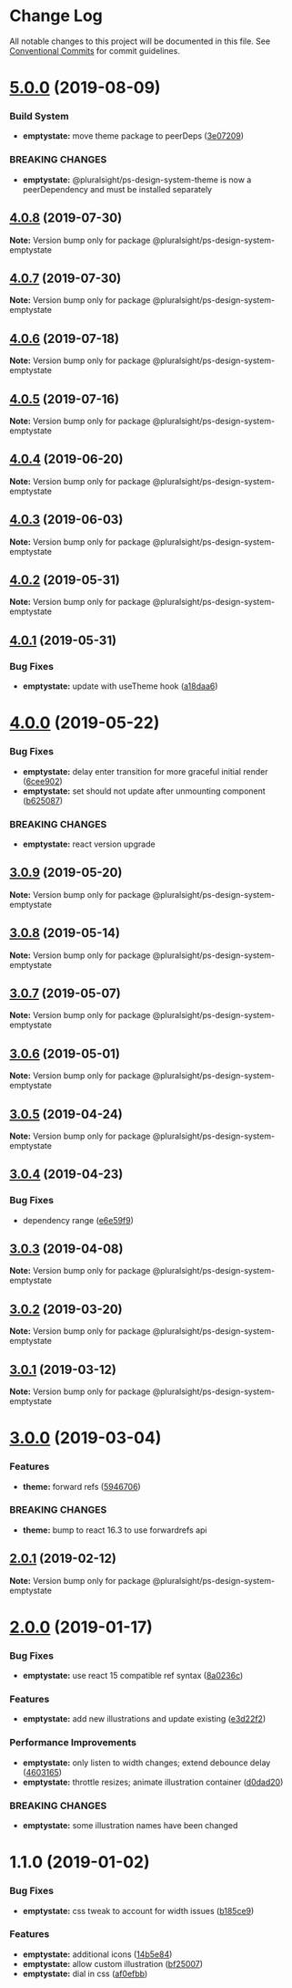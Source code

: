 # Change Log

All notable changes to this project will be documented in this file.
See [Conventional Commits](https://conventionalcommits.org) for commit guidelines.

# [5.0.0](https://github.com/pluralsight/design-system/compare/@pluralsight/ps-design-system-emptystate@4.0.8...@pluralsight/ps-design-system-emptystate@5.0.0) (2019-08-09)


### Build System

* **emptystate:** move theme package to peerDeps ([3e07209](https://github.com/pluralsight/design-system/commit/3e07209))


### BREAKING CHANGES

* **emptystate:** @pluralsight/ps-design-system-theme is now a peerDependency and
must be installed separately





## [4.0.8](https://github.com/pluralsight/design-system/compare/@pluralsight/ps-design-system-emptystate@4.0.7...@pluralsight/ps-design-system-emptystate@4.0.8) (2019-07-30)

**Note:** Version bump only for package @pluralsight/ps-design-system-emptystate





## [4.0.7](https://github.com/pluralsight/design-system/compare/@pluralsight/ps-design-system-emptystate@4.0.6...@pluralsight/ps-design-system-emptystate@4.0.7) (2019-07-30)

**Note:** Version bump only for package @pluralsight/ps-design-system-emptystate





## [4.0.6](https://github.com/pluralsight/design-system/compare/@pluralsight/ps-design-system-emptystate@4.0.5...@pluralsight/ps-design-system-emptystate@4.0.6) (2019-07-18)

**Note:** Version bump only for package @pluralsight/ps-design-system-emptystate





## [4.0.5](https://github.com/pluralsight/design-system/compare/@pluralsight/ps-design-system-emptystate@4.0.4...@pluralsight/ps-design-system-emptystate@4.0.5) (2019-07-16)

**Note:** Version bump only for package @pluralsight/ps-design-system-emptystate





## [4.0.4](https://github.com/pluralsight/design-system/compare/@pluralsight/ps-design-system-emptystate@4.0.3...@pluralsight/ps-design-system-emptystate@4.0.4) (2019-06-20)

**Note:** Version bump only for package @pluralsight/ps-design-system-emptystate





## [4.0.3](https://github.com/pluralsight/design-system/compare/@pluralsight/ps-design-system-emptystate@4.0.2...@pluralsight/ps-design-system-emptystate@4.0.3) (2019-06-03)

**Note:** Version bump only for package @pluralsight/ps-design-system-emptystate





## [4.0.2](https://github.com/pluralsight/design-system/compare/@pluralsight/ps-design-system-emptystate@4.0.1...@pluralsight/ps-design-system-emptystate@4.0.2) (2019-05-31)

**Note:** Version bump only for package @pluralsight/ps-design-system-emptystate





## [4.0.1](https://github.com/pluralsight/design-system/compare/@pluralsight/ps-design-system-emptystate@4.0.0...@pluralsight/ps-design-system-emptystate@4.0.1) (2019-05-31)


### Bug Fixes

* **emptystate:** update with useTheme hook ([a18daa6](https://github.com/pluralsight/design-system/commit/a18daa6))





# [4.0.0](https://github.com/pluralsight/design-system/compare/@pluralsight/ps-design-system-emptystate@3.0.9...@pluralsight/ps-design-system-emptystate@4.0.0) (2019-05-22)


### Bug Fixes

* **emptystate:** delay enter transition for more graceful initial render ([6cee902](https://github.com/pluralsight/design-system/commit/6cee902))
* **emptystate:** set should not update after unmounting component ([b625087](https://github.com/pluralsight/design-system/commit/b625087))


### BREAKING CHANGES

* **emptystate:** react version upgrade





## [3.0.9](https://github.com/pluralsight/design-system/compare/@pluralsight/ps-design-system-emptystate@3.0.8...@pluralsight/ps-design-system-emptystate@3.0.9) (2019-05-20)

**Note:** Version bump only for package @pluralsight/ps-design-system-emptystate





## [3.0.8](https://github.com/pluralsight/design-system/compare/@pluralsight/ps-design-system-emptystate@3.0.7...@pluralsight/ps-design-system-emptystate@3.0.8) (2019-05-14)

**Note:** Version bump only for package @pluralsight/ps-design-system-emptystate





## [3.0.7](https://github.com/pluralsight/design-system/compare/@pluralsight/ps-design-system-emptystate@3.0.6...@pluralsight/ps-design-system-emptystate@3.0.7) (2019-05-07)

**Note:** Version bump only for package @pluralsight/ps-design-system-emptystate





## [3.0.6](https://github.com/pluralsight/design-system/compare/@pluralsight/ps-design-system-emptystate@3.0.5...@pluralsight/ps-design-system-emptystate@3.0.6) (2019-05-01)

**Note:** Version bump only for package @pluralsight/ps-design-system-emptystate





## [3.0.5](https://github.com/pluralsight/design-system/compare/@pluralsight/ps-design-system-emptystate@3.0.4...@pluralsight/ps-design-system-emptystate@3.0.5) (2019-04-24)

**Note:** Version bump only for package @pluralsight/ps-design-system-emptystate





## [3.0.4](https://github.com/pluralsight/design-system/compare/@pluralsight/ps-design-system-emptystate@3.0.3...@pluralsight/ps-design-system-emptystate@3.0.4) (2019-04-23)


### Bug Fixes

* dependency range ([e6e59f9](https://github.com/pluralsight/design-system/commit/e6e59f9))





## [3.0.3](https://github.com/pluralsight/design-system/compare/@pluralsight/ps-design-system-emptystate@3.0.2...@pluralsight/ps-design-system-emptystate@3.0.3) (2019-04-08)

**Note:** Version bump only for package @pluralsight/ps-design-system-emptystate





## [3.0.2](https://github.com/pluralsight/design-system/compare/@pluralsight/ps-design-system-emptystate@3.0.1...@pluralsight/ps-design-system-emptystate@3.0.2) (2019-03-20)

**Note:** Version bump only for package @pluralsight/ps-design-system-emptystate





## [3.0.1](https://github.com/pluralsight/design-system/compare/@pluralsight/ps-design-system-emptystate@3.0.0...@pluralsight/ps-design-system-emptystate@3.0.1) (2019-03-12)

**Note:** Version bump only for package @pluralsight/ps-design-system-emptystate





# [3.0.0](https://github.com/pluralsight/design-system/compare/@pluralsight/ps-design-system-emptystate@2.0.1...@pluralsight/ps-design-system-emptystate@3.0.0) (2019-03-04)


### Features

* **theme:** forward refs ([5946706](https://github.com/pluralsight/design-system/commit/5946706))


### BREAKING CHANGES

* **theme:** bump to react 16.3 to use forwardrefs api





## [2.0.1](https://github.com/pluralsight/design-system/compare/@pluralsight/ps-design-system-emptystate@2.0.0...@pluralsight/ps-design-system-emptystate@2.0.1) (2019-02-12)

**Note:** Version bump only for package @pluralsight/ps-design-system-emptystate





# [2.0.0](https://github.com/pluralsight/design-system/compare/@pluralsight/ps-design-system-emptystate@1.1.0...@pluralsight/ps-design-system-emptystate@2.0.0) (2019-01-17)


### Bug Fixes

* **emptystate:** use react 15 compatible ref syntax ([8a0236c](https://github.com/pluralsight/design-system/commit/8a0236c))


### Features

* **emptystate:** add new illustrations and update existing ([e3d22f2](https://github.com/pluralsight/design-system/commit/e3d22f2))


### Performance Improvements

* **emptystate:** only listen to width changes; extend debounce delay ([4603165](https://github.com/pluralsight/design-system/commit/4603165))
* **emptystate:** throttle resizes; animate illustration container ([d0dad20](https://github.com/pluralsight/design-system/commit/d0dad20))


### BREAKING CHANGES

* **emptystate:** some illustration names have been changed





# 1.1.0 (2019-01-02)


### Bug Fixes

* **emptystate:** css tweak to account for width issues ([b185ce9](https://github.com/pluralsight/design-system/commit/b185ce9))


### Features

* **emptystate:** additional icons ([14b5e84](https://github.com/pluralsight/design-system/commit/14b5e84))
* **emptystate:** allow custom illustration ([bf25007](https://github.com/pluralsight/design-system/commit/bf25007))
* **emptystate:** dial in css ([af0efbb](https://github.com/pluralsight/design-system/commit/af0efbb))
